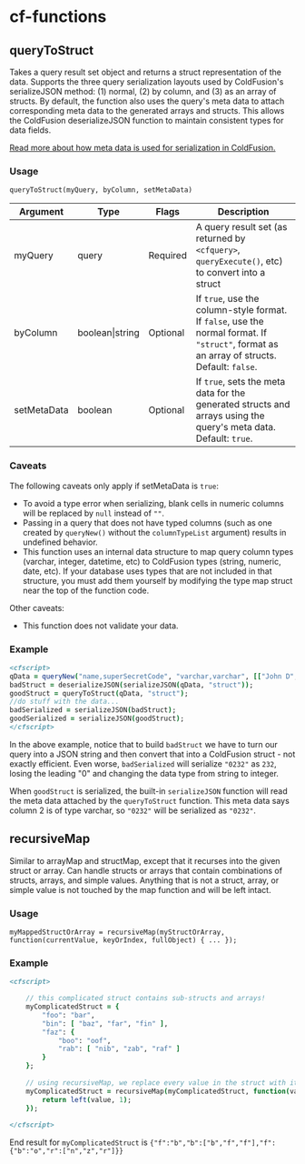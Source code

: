 # cf-functions

## queryToStruct
Takes a query result set object and returns a struct representation of the data. Supports the three query serialization layouts used by ColdFusion's serializeJSON method: (1) normal, (2) by column, and (3) as an array of structs. By default, the function also uses the query's meta data to attach corresponding meta data to the generated arrays and structs. This allows the ColdFusion deserializeJSON function to maintain consistent types for data fields.

[Read more about how meta data is used for serialization in ColdFusion.](https://helpx.adobe.com/coldfusion/cfml-reference/coldfusion-functions/functions-s/serializejson.html\#structserialization)

### Usage
`queryToStruct(myQuery, byColumn, setMetaData)`

| Argument | Type | Flags | Description |
| --- | --- | --- | --- |
| myQuery | query | Required | A query result set (as returned by `<cfquery>`, `queryExecute()`, etc) to convert into a struct |
| byColumn | boolean&#124;string | Optional | If `true`, use the column-style format. If `false`, use the normal format. If `"struct"`, format as an array of structs. Default: `false`. |
| setMetaData | boolean | Optional | If `true`, sets the meta data for the generated structs and arrays using the query's meta data. Default: `true`. |

### Caveats
The following caveats only apply if setMetaData is `true`:
- To avoid a type error when serializing, blank cells in numeric columns will be replaced by `null` instead of `""`.
- Passing in a query that does not have typed columns (such as one created by `queryNew()` without the `columnTypeList` argument) results in undefined behavior.
- This function uses an internal data structure to map query column types (varchar, integer, datetime, etc) to ColdFusion types (string, numeric, date, etc). If your database uses types that are not included in that structure, you must add them yourself by modifying the type map struct near the top of the function code.

Other caveats:
- This function does not validate your data.

### Example
```coldfusion
<cfscript>
qData = queryNew("name,superSecretCode", "varchar,varchar", [["John D", "2E7D"], ["Susie Q", "0232"]]);
badStruct = deserializeJSON(serializeJSON(qData, "struct"));
goodStruct = queryToStruct(qData, "struct");
//do stuff with the data...
badSerialized = serializeJSON(badStruct);
goodSerialized = serializeJSON(goodStruct);
</cfscript>
```
In the above example, notice that to build `badStruct` we have to turn our query into a JSON string and then convert that into a ColdFusion struct - not exactly efficient. Even worse, `badSerialized` will serialize `"0232"` as `232`, losing the leading "0" and changing the data type from string to integer.

When `goodStruct` is serialized, the built-in `serializeJSON` function will read the meta data attached by the `queryToStruct` function. This meta data says column 2 is of type varchar, so `"0232"` will be serialized as `"0232"`.

## recursiveMap
Similar to arrayMap and structMap, except that it recurses into the given struct or array. Can handle structs or arrays that contain combinations of structs, arrays, and simple values. Anything that is not a struct, array, or simple value is not touched by the map function and will be left intact.

### Usage
`myMappedStructOrArray = recursiveMap(myStructOrArray, function(currentValue, keyOrIndex, fullObject) { ... });`

### Example
```coldfusion
<cfscript>

	// this complicated struct contains sub-structs and arrays!
	myComplicatedStruct = {
		"foo": "bar",
		"bin": [ "baz", "far", "fin" ],
		"faz": {
			"boo": "oof",
			"rab": [ "nib", "zab", "raf" ]
		}
	};
	
	// using recursiveMap, we replace every value in the struct with its first letter
	myComplicatedStruct = recursiveMap(myComplicatedStruct, function(value, index, full) {
		return left(value, 1);
	});
	
</cfscript>
```
End result for `myComplicatedStruct` is `{"f":"b","b":["b","f","f"],"f":{"b":"o","r":["n","z","r"]}}`
